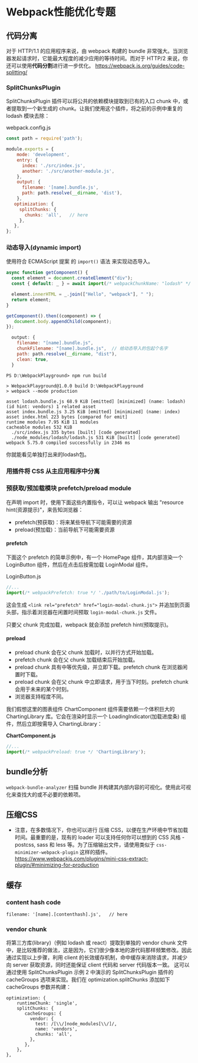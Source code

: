 # Webpack性能优化专题

## 代码分离
对于 HTTP/1.1 的应用程序来说，由 webpack 构建的 bundle 非常强大。当浏览器发起请求时，它能最大程度的减少应用的等待时间。而对于 HTTP/2 来说，你还可以使用**代码分割**进行进一步优化。 https://webpack.js.org/guides/code-splitting/


### SplitChunksPlugin
SplitChunksPlugin 插件可以将公共的依赖模块提取到已有的入口 chunk 中，或者提取到一个新生成的 chunk。让我们使用这个插件，将之前的示例中重复的 lodash 模块去除：

webpack.config.js
```js
const path = require('path');

module.exports = {
    mode: 'development',
    entry: {
      index: './src/index.js',
      another: './src/another-module.js',
    },
    output: {
      filename: '[name].bundle.js',
      path: path.resolve(__dirname, 'dist'),
    },
   optimization: {
     splitChunks: {
       chunks: 'all',   // here
     },
   },
};
```


### 动态导入(dynamic import)
使用符合 ECMAScript 提案 的 `import()` 语法 来实现动态导入。


```js
async function getComponent() {
  const element = document.createElement("div");
  const { default: _ } = await import(/* webpackChunkName: "lodash" */ "lodash");   // 这里给动态导入的包起个别名

  element.innerHTML = _.join(["Hello", "webpack"], " ");
  return element;
}

getComponent().then((component) => {
   document.body.appendChild(component);
});

```

```js
  output: {
    filename: "[name].bundle.js",
    chunkFilename: "[name].bundle.js",  // 给动态导入的包起个名字
    path: path.resolve(__dirname, "dist"),
    clean: true,
  }
```

```
PS D:\WebpackPlayground> npm run build

> WebpackPlayground@1.0.0 build D:\WebpackPlayground
> webpack --mode production

asset lodash.bundle.js 68.9 KiB [emitted] [minimized] (name: lodash) (id hint: vendors) 1 related asset
asset index.bundle.js 3.25 KiB [emitted] [minimized] (name: index)
asset index.html 223 bytes [compared for emit]
runtime modules 7.95 KiB 11 modules
cacheable modules 532 KiB
  ./src/index.js 335 bytes [built] [code generated]
  ./node_modules/lodash/lodash.js 531 KiB [built] [code generated]
webpack 5.75.0 compiled successfully in 2346 ms
```
你就能看见单独打出来的lodash包。

### 用插件将 CSS 从主应用程序中分离


### 预获取/预加载模块 prefetch/preload module

在声明 import 时，使用下面这些内置指令，可以让 webpack 输出 "resource hint(资源提示)"，来告知浏览器：

- prefetch(预获取)：将来某些导航下可能需要的资源
- preload(预加载)：当前导航下可能需要资源

#### prefetch
下面这个 prefetch 的简单示例中，有一个 HomePage 组件，其内部渲染一个 LoginButton 组件，然后在点击后按需加载 LoginModal 组件。

LoginButton.js
```js
//...
import(/* webpackPrefetch: true */ './path/to/LoginModal.js');
```
这会生成 `<link rel="prefetch" href="login-modal-chunk.js">` 并追加到页面头部，指示着浏览器在闲置时间预取 `login-modal-chunk.js` 文件。

只要父 chunk 完成加载，webpack 就会添加 prefetch hint(预取提示)。

#### preload
- preload chunk 会在父 chunk 加载时，以并行方式开始加载。 
- prefetch chunk 会在父 chunk 加载结束后开始加载。
- preload chunk 具有中等优先级，并立即下载。prefetch chunk 在浏览器闲置时下载。
- preload chunk 会在父 chunk 中立即请求，用于当下时刻。prefetch chunk 会用于未来的某个时刻。
- 浏览器支持程度不同。

我们假想这里的图表组件 ChartComponent 组件需要依赖一个体积巨大的 ChartingLibrary 库。它会在渲染时显示一个 LoadingIndicator(加载进度条) 组件，然后立即按需导入 ChartingLibrary：

**ChartComponent.js**
```js
//...
import(/* webpackPreload: true */ 'ChartingLibrary');
```

## bundle分析
`webpack-bundle-analyzer` 扫描 bundle 并构建其内部内容的可视化。使用此可视化来查找大的或不必要的依赖项。


## 压缩CSS

- 注意，在多数情况下，你也可以进行 压缩 CSS，以便在生产环境中节省加载时间。最重要的是，现有的 loader 可以支持任何你可以想到的 CSS 风格 - postcss, sass 和 less 等。为了压缩输出文件，请使用类似于 `css-minimizer-webpack-plugin` 这样的插件。https://www.webpackjs.com/plugins/mini-css-extract-plugin/#minimizing-for-production



## 缓存
### content hash code
```
filename: '[name].[contenthash].js',   // here
```

### vendor chunk

将第三方库(library)（例如 lodash 或 react）提取到单独的 vendor chunk 文件中，是比较推荐的做法，这是因为，它们很少像本地的源代码那样频繁修改。因此通过实现以上步骤，利用 client 的长效缓存机制，命中缓存来消除请求，并减少向 server 获取资源，同时还能保证 client 代码和 server 代码版本一致。 这可以通过使用 SplitChunksPlugin 示例 2 中演示的 SplitChunksPlugin 插件的 cacheGroups 选项来实现。我们在 optimization.splitChunks 添加如下 cacheGroups 参数并构建：
```
optimization: {
    runtimeChunk: 'single',
    splitChunks: {
       cacheGroups: {
         vendor: {
           test: /[\\/]node_modules[\\/]/,
           name: 'vendors',
           chunks: 'all',
         },
       },
    },
},
```
